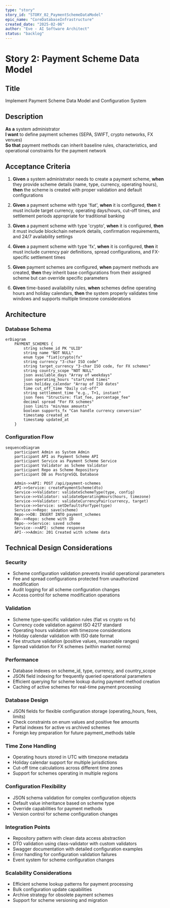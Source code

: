 ```yaml
---
type: "story"
story_id: "STORY_02_PaymentSchemeDataModel"
epic_name: "CoreDatabaseInfrastructure"
created_date: "2025-02-06"
author: "Eve - AI Software Architect"
status: "backlog"
---
```


# Story 2: Payment Scheme Data Model

## Title
Implement Payment Scheme Data Model and Configuration System

## Description
**As a** system administrator  
**I want** to define payment schemes (SEPA, SWIFT, crypto networks, FX venues)  
**So that** payment methods can inherit baseline rules, characteristics, and operational constraints for the payment network

## Acceptance Criteria

1. **Given** a system administrator needs to create a payment scheme, **when** they provide scheme details (name, type, currency, operating hours), **then** the scheme is created with proper validation and default configurations

2. **Given** a payment scheme with type 'fiat', **when** it is configured, **then** it must include target currency, operating days/hours, cut-off times, and settlement periods appropriate for traditional banking

3. **Given** a payment scheme with type 'crypto', **when** it is configured, **then** it must include blockchain network details, confirmation requirements, and 24/7 availability settings

4. **Given** a payment scheme with type 'fx', **when** it is configured, **then** it must include currency pair definitions, spread configurations, and FX-specific settlement times

5. **Given** payment schemes are configured, **when** payment methods are created, **then** they inherit base configurations from their assigned scheme but can override specific parameters

6. **Given** time-based availability rules, **when** schemes define operating hours and holiday calendars, **then** the system properly validates time windows and supports multiple timezone considerations

## Architecture

### Database Schema
```mermaid
erDiagram
    PAYMENT_SCHEMES {
        string scheme_id PK "ULID"
        string name "NOT NULL"
        enum type "fiat|crypto|fx"
        string currency "3-char ISO code"
        string target_currency "3-char ISO code, for FX schemes"
        string country_scope "NOT NULL"
        json available_days "Array of weekdays"
        json operating_hours "start/end times"
        json holiday_calendar "Array of ISO dates"
        time cut_off_time "Daily cut-off"
        string settlement_time "e.g., T+1, instant"
        json fees "Structure: flat_fee, percentage_fee"
        decimal spread "For FX schemes"
        json limits "min/max amounts"
        boolean supports_fx "Can handle currency conversion"
        timestamp created_at
        timestamp updated_at
    }
```

### Configuration Flow
```mermaid
sequenceDiagram
    participant Admin as System Admin
    participant API as Payment Scheme API
    participant Service as Payment Scheme Service
    participant Validator as Scheme Validator
    participant Repo as Scheme Repository
    participant DB as PostgreSQL Database

    Admin->>API: POST /api/payment-schemes
    API->>Service: createPaymentScheme(dto)
    Service->>Validator: validateSchemeType(type, config)
    Service->>Validator: validateOperatingHours(hours, timezone)
    Service->>Validator: validateCurrencyPair(currency, target)
    Service->>Service: setDefaultsForType(type)
    Service->>Repo: save(scheme)
    Repo->>DB: INSERT INTO payment_schemes
    DB-->>Repo: scheme with ID
    Repo-->>Service: saved scheme
    Service-->>API: scheme response
    API-->>Admin: 201 Created with scheme data
```

## Technical Design Considerations

### Security
- Scheme configuration validation prevents invalid operational parameters
- Fee and spread configurations protected from unauthorized modification
- Audit logging for all scheme configuration changes
- Access control for scheme modification operations

### Validation
- Scheme type-specific validation rules (fiat vs crypto vs fx)
- Currency code validation against ISO 4217 standard
- Operating hours validation with timezone considerations
- Holiday calendar validation with ISO date format
- Fee structure validation (positive values, reasonable ranges)
- Spread validation for FX schemes (within market norms)

### Performance  
- Database indexes on scheme_id, type, currency, and country_scope
- JSON field indexing for frequently queried operational parameters
- Efficient querying for scheme lookup during payment method creation
- Caching of active schemes for real-time payment processing

### Database Design
- JSON fields for flexible configuration storage (operating_hours, fees, limits)
- Check constraints on enum values and positive fee amounts
- Partial indexes for active vs archived schemes
- Foreign key preparation for future payment_methods table

### Time Zone Handling
- Operating hours stored in UTC with timezone metadata
- Holiday calendar support for multiple jurisdictions
- Cut-off time calculations across different time zones
- Support for schemes operating in multiple regions

### Configuration Flexibility
- JSON schema validation for complex configuration objects
- Default value inheritance based on scheme type
- Override capabilities for payment methods
- Version control for scheme configuration changes

### Integration Points
- Repository pattern with clean data access abstraction
- DTO validation using class-validator with custom validators
- Swagger documentation with detailed configuration examples
- Error handling for configuration validation failures
- Event system for scheme configuration changes

### Scalability Considerations
- Efficient scheme lookup patterns for payment processing
- Bulk configuration update capabilities
- Archive strategy for obsolete payment schemes
- Support for scheme versioning and migration
